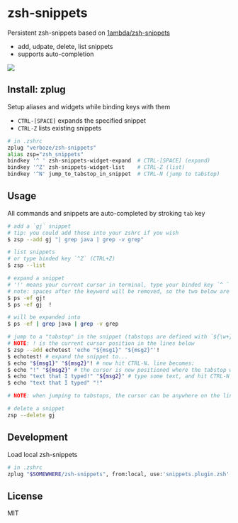 # zsh-snippets

Persistent zsh-snippets based on [1ambda/zsh-snippets](https://github.com/1ambda/zsh-snippets)

- add, udpate, delete, list snippets
- supports auto-completion

![](https://github.com/1ambda/zsh-snippets/blob/master/images/usage_high.gif)

## Install: zplug

Setup aliases and widgets while binding keys with them
- `CTRL-[SPACE]` expands the specified snippet
- `CTRL-Z` lists existing snippets

```bash
# in .zshrc
zplug "verboze/zsh-snippets"
alias zsp="zsh_snippets"
bindkey '^ ' zsh-snippets-widget-expand  # CTRL-[SPACE] (expand)
bindkey '^Z' zsh-snippets-widget-list    # CTRL-Z (list)
bindkey '^N' jump_to_tabstop_in_snippet  # CTRL-N (jump to tabstop)
```

## Usage

All commands and snippets are auto-completed by stroking `tab` key

```bash
# add a `gj` snippet
# tip: you could add these into your zshrc if you wish
$ zsp --add gj "| grep java | grep -v grep"

# list snippets
# or type binded key `^Z` (CTRL+Z)
$ zsp --list

# expand a snippet
# '!' means your current cursor in terminal, type your binded key `^ ` (CTRL+[SPACE])
# note: spaces after the keyword will be removed, so the two below are equivalent
$ ps -ef gj!
$ ps -ef gj  !

# will be expanded into
$ ps -ef | grep java | grep -v grep

# jump to a "tabstop" in the snippet (tabstops are defined with `${\w+}`)
# NOTE: ! is the current cursor position in the lines below
$ zsp --add echotest 'echo "${msg1}" "${msg2}"'!
$ echotest! # expand the snippet to...
$ echo "${msg1}" "${msg2}"! # now hit CTRL-N. line becomes:
$ echo "!" "${msg2}" # the cursor is now positioned where the tabstop was, with the tabstop ${msg1} deleted
$ echo "text that I typed!" "${msg2}" # type some text, and hit CTRL-N again. Line becomes:
$ echo "text that I typed" "!"

# NOTE: when jumping to tabstops, the cursor can be anywhere on the line. We will always jump to the leftmost tabstop

# delete a snippet
zsp --delete gj
```

## Development

Load local zsh-snippets

```bash
# in .zshrc
zplug "$SOMEWHERE/zsh-snippets", from:local, use:'snippets.plugin.zsh'
```

## License

MIT
